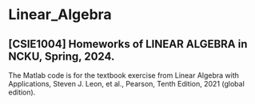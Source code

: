 # Linear_Algebra
## [CSIE1004] Homeworks of LINEAR ALGEBRA in NCKU, Spring, 2024.

The Matlab code is for the textbook exercise from Linear Algebra with Applications, Steven J. Leon, et al., Pearson, Tenth Edition, 2021 (global edition).
